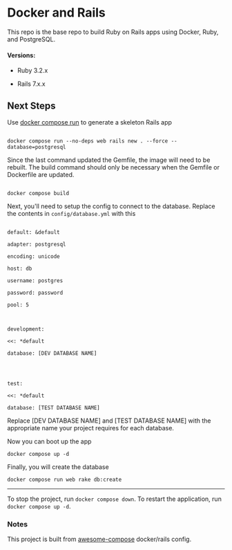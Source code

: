 # Docker and Rails

This repo is the base repo to build Ruby on Rails apps using Docker, Ruby, and PostgreSQL.

  

#### Versions:

- Ruby 3.2.x

- Rails 7.x.x

  

## Next Steps

Use [docker compose run](https://docs.docker.com/engine/reference/commandline/compose_run/) to generate a skeleton Rails app

```

docker compose run --no-deps web rails new . --force --database=postgresql

```

  

Since the last command updated the Gemfile, the image will need to be rebuilt. The build command should only be necessary when the Gemfile or Dockerfile are updated.

```

docker compose build

```

Next, you'll need to setup the config to connect to the database. Replace the contents in `config/database.yml` with this

```

default: &default

adapter: postgresql

encoding: unicode

host: db

username: postgres

password: password

pool: 5

  

development:

<<: *default

database: [DEV DATABASE NAME]

  
  

test:

<<: *default

database: [TEST DATABASE NAME]

```

Replace [DEV DATABASE NAME] and [TEST DATABASE NAME] with the appropriate name your project requires for each database.
  

Now you can boot up the app 
```
docker compose up -d
```

Finally, you will create the database
```
docker compose run web rake db:create
```

---

  

To stop the project, run `docker compose down`. To restart the application, run `docker compose up -d`.

  

### Notes

This project is built from [awesome-compose](https://github.com/docker/awesome-compose/tree/master/official-documentation-samples/rails/) docker/rails config.